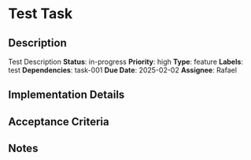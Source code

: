 # Test Task
## Description
Test Description
**Status**: in-progress
**Priority**: high
**Type**: feature
**Labels**: test
**Dependencies**: task-001
**Due Date**: 2025-02-02
**Assignee**: Rafael
## Implementation Details
## Acceptance Criteria
## Notes